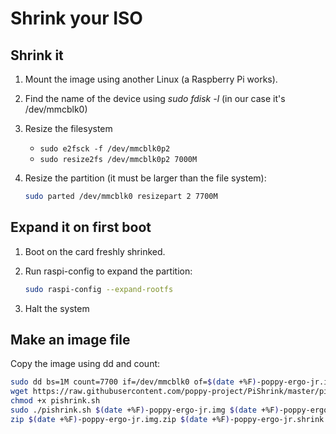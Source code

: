 # Shrink your ISO

## Shrink it

1.  Mount the image using another Linux (a Raspberry Pi works).
2.  Find the name of the device using *sudo fdisk -l* (in our case it's /dev/mmcblk0)
3.  Resize the filesystem
    * `sudo e2fsck -f /dev/mmcblk0p2`
    * `sudo resize2fs /dev/mmcblk0p2 7000M`
4.  Resize the partition (it must be larger than the file system):

    ```bash
    sudo parted /dev/mmcblk0 resizepart 2 7700M
    ```

##  Expand it on first boot

1.  Boot on the card freshly shrinked.
2.  Run raspi-config to expand the partition:

    ```bash
    sudo raspi-config --expand-rootfs
    ```
3. Halt the system

## Make an image file

Copy the image using dd and count:

```bash
sudo dd bs=1M count=7700 if=/dev/mmcblk0 of=$(date +%F)-poppy-ergo-jr.img status=progress
wget https://raw.githubusercontent.com/poppy-project/PiShrink/master/pishrink.sh
chmod +x pishrink.sh
sudo ./pishrink.sh $(date +%F)-poppy-ergo-jr.img $(date +%F)-poppy-ergo-jr.shrink.img
zip $(date +%F)-poppy-ergo-jr.img.zip $(date +%F)-poppy-ergo-jr.shrink.img
```
